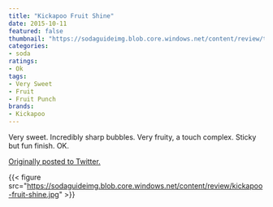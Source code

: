 ```yaml
---
title: "Kickapoo Fruit Shine"
date: 2015-10-11
featured: false
thumbnail: "https://sodaguideimg.blob.core.windows.net/content/review/thumbs/kickapoo-fruit-shine.jpg"
categories:
- soda
ratings:
- Ok
tags:
- Very Sweet
- Fruit
- Fruit Punch
brands:
- Kickapoo
---
```


Very sweet. Incredibly sharp bubbles. Very fruity, a touch complex. Sticky but fun finish. OK.

[Originally posted to Twitter.](https://twitter.com/Cavorter/status/653192774653599744)

{{< figure src="https://sodaguideimg.blob.core.windows.net/content/review/kickapoo-fruit-shine.jpg" >}}

